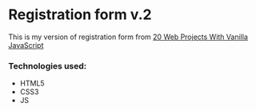 <h1>Registration form v.2</h1>
<p>This is my version of registration form from <a href="https://www.udemy.com/course/web-projects-with-vanilla-javascript">20 Web Projects With Vanilla JavaScript</a></p>

<h3>Technologies used:</h3>
<ul>
<li>HTML5</li>
<li>CSS3</li>
<li>JS</li>
</ul>
